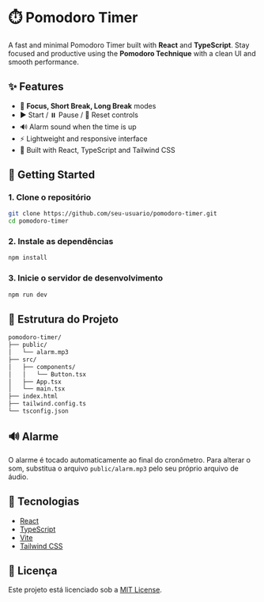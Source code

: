# ⏱️ Pomodoro Timer

A fast and minimal Pomodoro Timer built with **React** and **TypeScript**. Stay focused and productive using the **Pomodoro Technique** with a clean UI and smooth performance.

## ✨ Features

- 🧐 **Focus, Short Break, Long Break** modes
- ▶️ Start / ⏸️ Pause / 🔄 Reset controls
- 🔊 Alarm sound when the time is up
- ⚡ Lightweight and responsive interface
- 🎯 Built with React, TypeScript and Tailwind CSS

## 🚀 Getting Started

### 1. Clone o repositório
```bash
git clone https://github.com/seu-usuario/pomodoro-timer.git
cd pomodoro-timer
```

### 2. Instale as dependências
```bash
npm install
```

### 3. Inicie o servidor de desenvolvimento
```bash
npm run dev
```

## 📁 Estrutura do Projeto

```bash
pomodoro-timer/
├── public/
│   └── alarm.mp3
├── src/
│   ├── components/
│   │   └── Button.tsx
│   ├── App.tsx
│   └── main.tsx
├── index.html
├── tailwind.config.ts
└── tsconfig.json
```

## 🔊 Alarme

O alarme é tocado automaticamente ao final do cronômetro. Para alterar o som, substitua o arquivo `public/alarm.mp3` pelo seu próprio arquivo de áudio.

## 📆 Tecnologias

- [React](https://reactjs.org/)
- [TypeScript](https://www.typescriptlang.org/)
- [Vite](https://vitejs.dev/)
- [Tailwind CSS](https://tailwindcss.com/)

## 📄 Licença

Este projeto está licenciado sob a [MIT License](LICENSE).